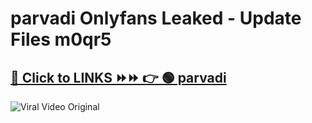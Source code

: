 
 # parvadi Onlyfans Leaked - Update Files m0qr5

## <h2><a href="https://clipsfans.com/parvadi&ref=git">🔗 Click to LINKS ⏩⏩ 👉 🟢 parvadi </a></h2>

<a href="https://clipsfans.com/parvadi&ref=git" rel="nofollow" data-target="animated-image.originalLink"><img src="https://i.ibb.co.com/xMMVF88/686577567.gif" alt="Viral Video Original" style="max-width: 100%; display: inline-block;" data-target="animated-image.originalImage"></a>

